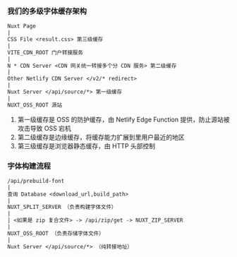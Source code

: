 ### 我们的多级字体缓存架构

```txt
Nuxt Page
|
CSS File <result.css> 第三级缓存
|
VITE_CDN_ROOT 门户转接服务
|
N * CDN Server <CDN 网关统一转接多个分 CDN 服务> 第二级缓存
|
Other Netlify CDN Server </v2/* redirect>
|
Nuxt Server </api/source/*> 第一级缓存
|
NUXT_OSS_ROOT 源站
```

1. 第一级缓存是 OSS 的防护缓存，由 Netlify Edge Function 提供，防止源站被攻击导致 OSS 宕机
2. 第二级缓存是边缘缓存，将缓存能力扩展到里用户最近的地区
3. 第三级缓存是浏览器静态缓存，由 HTTP 头部控制

### 字体构建流程

```txt
/api/prebuild-font
|
查询 Database <download_url,build_path>
|
NUXT_SPLIT_SERVER （负责构建字体文件）
|
| <如果是 zip 复合文件> -> /api/zip/get -> NUXT_ZIP_SERVER
|
NUXT_OSS_ROOT （负责存储字体文件）
|
Nuxt Server </api/source/*> （纯转接地址）
```
